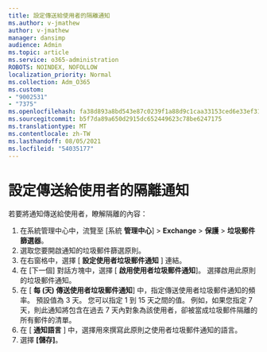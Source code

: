 ```yaml
---
title: 設定傳送給使用者的隔離通知
ms.author: v-jmathew
author: v-jmathew
manager: dansimp
audience: Admin
ms.topic: article
ms.service: o365-administration
ROBOTS: NOINDEX, NOFOLLOW
localization_priority: Normal
ms.collection: Adm_O365
ms.custom:
- "9002531"
- "7375"
ms.openlocfilehash: fa38d893a8bd543e87c0239f1a88d9c1caa33153ced6e33ef31c309be8989e95
ms.sourcegitcommit: b5f7da89a650d2915dc652449623c78be6247175
ms.translationtype: MT
ms.contentlocale: zh-TW
ms.lasthandoff: 08/05/2021
ms.locfileid: "54035177"
---
```

# <a name="configure-quarantine-notifications-sent-to-users"></a>設定傳送給使用者的隔離通知

若要將通知傳送給使用者，瞭解隔離的內容：

1. 在系統管理中心中，流覽至 [系統 **管理中心**]  >  **Exchange**  >  **保護**  >  **垃圾郵件篩選器**。
2. 選取您要開啟通知的垃圾郵件篩選原則。
3. 在右窗格中，選擇 [ **設定使用者垃圾郵件通知** ] 連結。
4. 在 [下一個] 對話方塊中，選擇 [ **啟用使用者垃圾郵件通知**]。 選擇啟用此原則的垃圾郵件通知。
5. 在 [ **每 (天) 傳送使用者垃圾郵件通知**] 中，指定傳送使用者垃圾郵件通知的頻率。 預設值為 3 天。 您可以指定 1 到 15 天之間的值。 例如，如果您指定 7 天，則此通知將包含在過去 7 天內對象為該使用者，卻被當成垃圾郵件隔離的所有郵件的清單。
6. 在 [ **通知語言** ] 中，選擇用來撰寫此原則之使用者垃圾郵件通知的語言。
7. 選擇 **[儲存]**。
